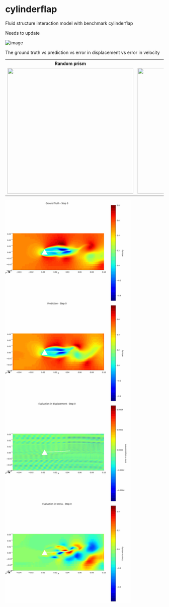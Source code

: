 # cylinderflap
Fluid structure interaction model with benchmark cylinderflap 

Needs to update

<img width="744" alt="image" src="https://github.com/user-attachments/assets/e701a16e-5ee3-442b-8827-716d88f92d1e">

The ground truth vs prediction vs error in displacement vs error in velocity


<table>
  <tr>
    <th>Random prism</th>
    <th>Random circle shape</th>
  </tr>
  <tr>
    <td><img src="./0829.gif" width="400" height= "400"/></td>
    <td><img src="Results.png" width="400" height= "400" /></td>
  </tr>
</table>

<img width="400" alt="image" src="FSI_anim.gif">
